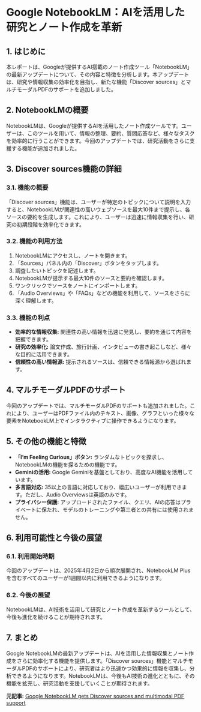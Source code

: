 # Google NotebookLM：AIを活用した研究とノート作成を革新

## 1. はじめに

本レポートは、Googleが提供するAI搭載のノート作成ツール「NotebookLM」の最新アップデートについて、その内容と特徴を分析します。本アップデートは、研究や情報収集の効率化を目指し、新たな機能「Discover sources」とマルチモーダルPDFのサポートを追加しました。

## 2. NotebookLMの概要

NotebookLMは、Googleが提供するAIを活用したノート作成ツールです。ユーザーは、このツールを用いて、情報の整理、要約、質問応答など、様々なタスクを効率的に行うことができます。今回のアップデートでは、研究活動をさらに支援する機能が追加されました。

## 3. Discover sources機能の詳細

### 3.1. 機能の概要

「Discover sources」機能は、ユーザーが特定のトピックについて説明を入力すると、NotebookLMが関連性の高いウェブソースを最大10件まで提示し、各ソースの要約を生成します。これにより、ユーザーは迅速に情報収集を行い、研究の初期段階を効率化できます。

### 3.2. 機能の利用方法

1. NotebookLMにアクセスし、ノートを開きます。
2. 「Sources」パネル内の「Discover」ボタンをタップします。
3. 調査したいトピックを記述します。
4. NotebookLMが提示する最大10件のソースと要約を確認します。
5. ワンクリックでソースをノートにインポートします。
6. 「Audio Overviews」や「FAQs」などの機能を利用して、ソースをさらに深く理解します。

### 3.3. 機能の利点

* **効率的な情報収集:** 関連性の高い情報を迅速に発見し、要約を通じて内容を把握できます。
* **研究の効率化:** 論文作成、旅行計画、インタビューの書き起こしなど、様々な目的に活用できます。
* **信頼性の高い情報源:** 提示されるソースは、信頼できる情報源から選ばれます。

## 4. マルチモーダルPDFのサポート

今回のアップデートでは、マルチモーダルPDFのサポートも追加されました。これにより、ユーザーはPDFファイル内のテキスト、画像、グラフといった様々な要素をNotebookLM上でインタラクティブに操作できるようになります。

## 5. その他の機能と特徴

* **「I’m Feeling Curious」ボタン:** ランダムなトピックを探求し、NotebookLMの機能を探るための機能です。
* **Geminiの活用:** Google Geminiを基盤としており、高度なAI機能を活用しています。
* **多言語対応:** 35以上の言語に対応しており、幅広いユーザーが利用できます。ただし、Audio Overviewsは英語のみです。
* **プライバシー保護:** アップロードされたファイル、クエリ、AIの応答はプライベートに保たれ、モデルのトレーニングや第三者との共有には使用されません。

## 6. 利用可能性と今後の展望

### 6.1. 利用開始時期

今回のアップデートは、2025年4月2日から順次展開され、NotebookLM Plusを含むすべてのユーザーが1週間以内に利用できるようになります。

### 6.2. 今後の展望

NotebookLMは、AI技術を活用して研究とノート作成を革新するツールとして、今後も進化を続けることが期待されます。

## 7. まとめ

Google NotebookLMの最新アップデートは、AIを活用した情報収集とノート作成をさらに効率化する機能を提供します。「Discover sources」機能とマルチモーダルPDFのサポートにより、研究者はより迅速かつ効果的に情報を収集し、分析できるようになります。NotebookLMは、今後もAI技術の進化とともに、その機能を拡充し、研究活動を支援していくことが期待されます。


**元記事:** [Google NotebookLM gets Discover sources and multimodal PDF support](https://www.fonearena.com/blog/450250/google-notebooklm-discover-sources-multimodal-pdf-support.html)
